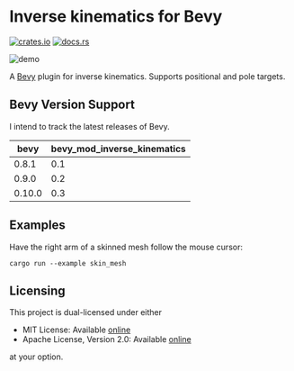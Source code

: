 # Inverse kinematics for Bevy
  
[![crates.io](https://img.shields.io/crates/v/bevy_mod_inverse_kinematics)](https://crates.io/crates/bevy_mod_inverse_kinematics)
[![docs.rs](https://docs.rs/bevy_mod_inverse_kinematics/badge.svg)](https://docs.rs/bevy_mod_inverse_kinematics)

![demo](https://github.com/Kurble/bevy_mod_inverse_kinematics/blob/master/demo.gif)

A [Bevy](https://github.com/bevyengine/bevy) plugin for inverse kinematics. Supports positional and pole targets.

## Bevy Version Support

I intend to track the latest releases of Bevy.

|  bevy  | bevy_mod_inverse_kinematics |
| ------ | --------------------------- |
|  0.8.1 | 0.1                         |
|  0.9.0 | 0.2                         |
| 0.10.0 | 0.3                         |

## Examples

Have the right arm of a skinned mesh follow the mouse cursor:

```shell
cargo run --example skin_mesh
```

## Licensing

This project is dual-licensed under either

- MIT License: Available [online](http://opensource.org/licenses/MIT)
- Apache License, Version 2.0: Available [online](http://www.apache.org/licenses/LICENSE-2.0)

at your option.
